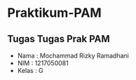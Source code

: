 
# Praktikum-PAM
## Tugas Tugas Prak PAM

- Nama  : Mochammad Rizky Ramadhani
- NIM   : 1217050081
- Kelas : G

